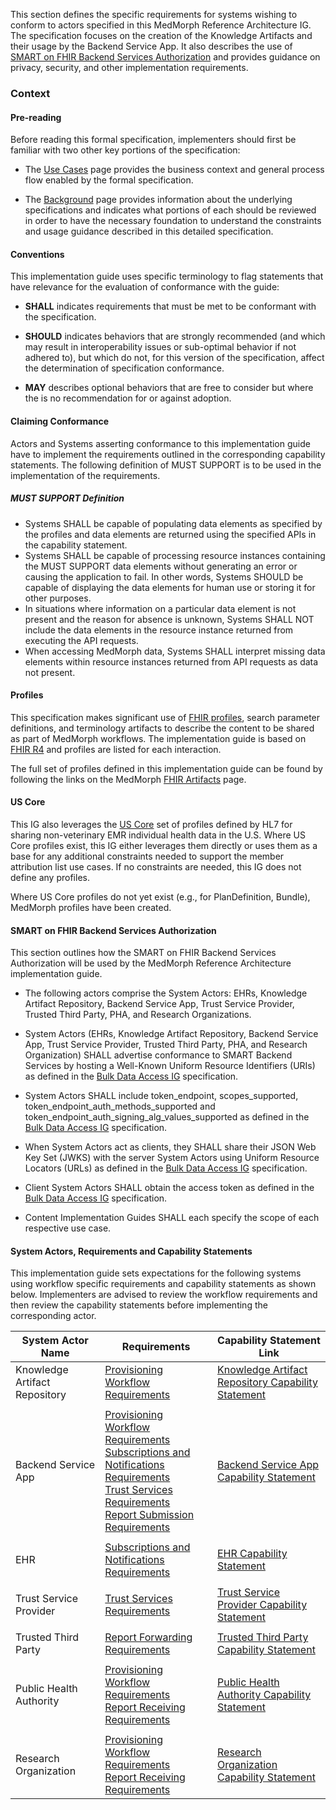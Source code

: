 This section defines the specific requirements for systems wishing to conform to actors specified in this MedMorph Reference Architecture IG.  The specification focuses on the creation of the Knowledge Artifacts and their usage by the Backend Service App. It also describes the use of [SMART on FHIR Backend Services Authorization](http://hl7.org/fhir/uv/bulkdata/authorization/index.html) and provides guidance on privacy, security, and other implementation requirements.


### Context

#### Pre-reading
Before reading this formal specification, implementers should first be familiar with two other key portions of the specification:

* The [Use Cases](usecases.html) page provides the business context and general process flow enabled by the formal specification.

* The [Background](background.html) page provides information about the underlying specifications and indicates what portions of each should be reviewed in order to have the necessary foundation to understand the constraints and usage guidance described in this detailed specification.


#### Conventions
This implementation guide uses specific terminology to flag statements that have relevance for the evaluation of conformance with the guide:

* **SHALL** indicates requirements that must be met to be conformant with the specification.

* **SHOULD** indicates behaviors that are strongly recommended (and which may result in interoperability issues or sub-optimal behavior if not adhered to), but which do not, for this version of the specification, affect the determination of specification conformance.

* **MAY** describes optional behaviors that are free to consider but where the is no recommendation for or against adoption.


#### Claiming Conformance 

Actors and Systems asserting conformance to this implementation guide have to implement the requirements outlined in the corresponding capability statements. The following definition of MUST SUPPORT is to be used in the implementation of the requirements.

##### MUST SUPPORT Definition

* Systems SHALL be capable of populating data elements as specified by the profiles and data elements are returned using the specified APIs in the capability statement.
* Systems SHALL be capable of processing resource instances containing the MUST SUPPORT data elements without generating an error or causing the application to fail. In other words, Systems SHOULD be capable of displaying the data elements for human use or storing it for other purposes.
* In situations where information on a particular data element is not present and the reason for absence is unknown, Systems SHALL NOT include the data elements in the resource instance returned from executing the API requests.
* When accessing MedMorph data, Systems SHALL interpret missing data elements within resource instances returned from API requests as data not present.


#### Profiles
This specification makes significant use of [FHIR profiles]({{site.data.fhir.path}}profiling.html), search parameter definitions, and terminology artifacts to describe the content to be shared as part of MedMorph workflows. The implementation guide is based on [FHIR R4]({{site.data.fhir.path}}) and profiles are listed for each interaction.

The full set of profiles defined in this implementation guide can be found by following the links on the MedMorph [FHIR Artifacts](artifacts.html) page.


#### US Core
This IG also leverages the [US Core](http://hl7.org/fhir/us/core) set of profiles defined by HL7 for sharing non-veterinary EMR individual health data in the U.S.  Where US Core profiles exist, this IG either leverages them directly or uses them as a base for any additional constraints needed to support the member attribution list use cases.  If no constraints are needed, this IG does not define any profiles.

Where US Core profiles do not yet exist (e.g., for PlanDefinition, Bundle), MedMorph profiles have been created.


#### SMART on FHIR Backend Services Authorization
This section outlines how the SMART on FHIR Backend Services Authorization will be used by the MedMorph Reference Architecture implementation guide. 

* The following actors comprise the System Actors: EHRs, Knowledge Artifact Repository, Backend Service App, Trust Service Provider, Trusted Third Party, PHA, and Research Organizations.

* System Actors (EHRs, Knowledge Artifact Repository, Backend Service App, Trust Service Provider, Trusted Third Party, PHA, and Research Organization) SHALL advertise conformance to SMART Backend Services by hosting a Well-Known Uniform Resource Identifiers (URIs) as defined in the [Bulk Data Access IG](http://hl7.org/fhir/uv/bulkdata/export/index.html) specification.

* System Actors SHALL include token_endpoint, scopes_supported, token_endpoint_auth_methods_supported and token_endpoint_auth_signing_alg_values_supported as defined in the [Bulk Data Access IG](http://hl7.org/fhir/uv/bulkdata/export/index.html) specification.

* When System Actors act as clients, they SHALL share their JSON Web Key Set (JWKS) with the server System Actors using Uniform Resource Locators (URLs) as defined in the [Bulk Data Access IG](http://hl7.org/fhir/uv/bulkdata/export/index.html) specification.

* Client System Actors SHALL obtain the access token as defined in the [Bulk Data Access IG](http://hl7.org/fhir/uv/bulkdata/export/index.html) specification.

* Content Implementation Guides SHALL each specify the scope of each respective use case.


#### System Actors, Requirements and Capability Statements

This implementation guide sets expectations for the following systems using workflow specific requirements and capability statements as shown below. Implementers are advised to review the workflow requirements and then review the capability statements before implementing the corresponding actor.


<table>
  <thead>
    <tr>
      <th>System Actor Name</th>
      <th> Requirements</th>
      <th>Capability Statement Link</th>
    </tr>
  </thead>
  <tr>
    <td>Knowledge Artifact Repository</td>
    <td><a href="provisioning.html">Provisioning Workflow Requirements</a></td>
    <td><a href="CapabilityStatement-medmorph-knowledge-artifact-repository.html">Knowledge Artifact Repository Capability Statement</a></td>
  </tr>
  <tr>
    <td/>
    <td/>
    <td/>
  </tr>
  <tr>
    <td>Backend Service App</td>
    <td>
    	   <a href="provisioning.html">Provisioning Workflow Requirements</a> <br/>
    	   <a href="subscription.html">Subscriptions and Notifications Requirements</a> <br/>
    	   <a href="trustservices.html">Trust Services Requirements</a> <br/>
    	   <a href="reportsubmission.html">Report Submission Requirements</a> <br/>
    	</td>
    <td><a href="CapabilityStatement-medmorph-backend-service-app.html">Backend Service App Capability Statement</a></td>
  </tr>
  <tr>
    <td/>
    <td/>
    <td/>
  </tr>
  <tr>
    <td>EHR</td>
    <td><a href="subscription.html">Subscriptions and Notifications Requirements</a></td>
    <td><a href="CapabilityStatement-medmorph-ehr.html">EHR Capability Statement</a></td>
  </tr>
  <tr>
    <td/>
    <td/>
    <td/>
  </tr>
  <tr>
    <td>Trust Service Provider</td>
    <td><a href="trustservices.html">Trust Services Requirements</a></td>
    <td><a href="CapabilityStatement-medmorph-trust-service-provider.html">Trust Service Provider Capability Statement</a></td>
  </tr>
  <tr>
    <td/>
    <td/>
    <td/>
  </tr>
  <tr>
    <td>Trusted Third Party</td>
    <td><a href="reportsubmission.html">Report Forwarding Requirements</a></td>
    <td><a href="CapabilityStatement-medmorph-trusted-third-party.html">Trusted Third Party Capability Statement</a></td>
  </tr>
  <tr>
    <td/>
    <td/>
    <td/>
  </tr>
  <tr>
    <td>Public Health Authority</td>    
    <td>
       <a href="provisioning.html">Provisioning Workflow Requirements</a> <br/>
       <a href="reportsubmission.html">Report Receiving Requirements</a>
    </td>
    <td><a href="CapabilityStatement-medmorph-public-health-authority.html">Public Health Authority Capability Statement</a></td>
  </tr>
  <tr>
    <td/>
    <td/>
    <td/>
  </tr>
  <tr>
    <td>Research Organization</td>
    <td>
       <a href="provisioning.html">Provisioning Workflow Requirements</a> <br/>
       <a href="reportsubmission.html">Report Receiving Requirements</a>
    </td>
    <td><a href="CapabilityStatement-medmorph-public-health-authority.html">Research Organization Capability Statement</a></td>
  </tr>
</table>






